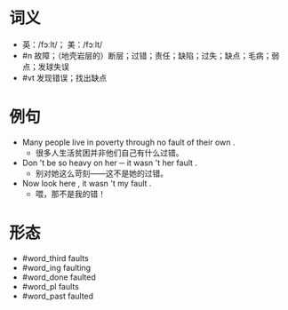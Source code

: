 # 词义
- 英：/fɔːlt/； 美：/fɔːlt/
- #n 故障；（地壳岩层的）断层；过错；责任；缺陷；过失；缺点；毛病；弱点；发球失误
- #vt 发现错误；找出缺点
# 例句
- Many people live in poverty through no fault of their own .
	- 很多人生活贫困并非他们自己有什么过错。
- Don 't be so heavy on her ─ it wasn 't her fault .
	- 别对她这么苛刻——这不是她的过错。
- Now look here , it wasn 't my fault .
	- 喂，那不是我的错！
# 形态
- #word_third faults
- #word_ing faulting
- #word_done faulted
- #word_pl faults
- #word_past faulted
